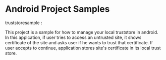 Android Project Samples
===============

truststoresample :

This project is a sample for how to manage your local truststore in android. In this applcation,
if user tries to access an untrusted site, it shows certificate of the site and asks user if he 
wants to trust that certificate. If user accepts to continue, application stores site's certificate
in its local trust store.
